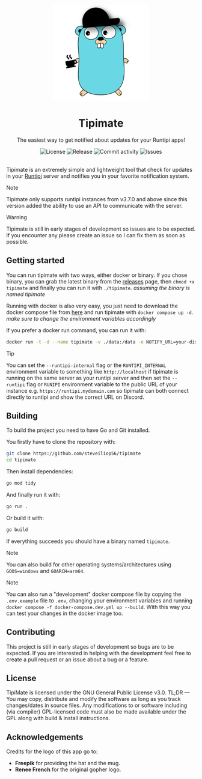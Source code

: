 <div align="center">
    <img alt="tipimate" title="tipimate" width="256" src="assets/tipimate.png">
    <h1>Tipimate</h1>
    <p>The easiest way to get notified about updates for your Runtipi apps!</p>
</div>

<div align="center">
    <img alt="License" src="https://img.shields.io/github/license/steveiliop56/tipimate">
    <img alt="Release" src="https://img.shields.io/github/v/release/steveiliop56/tipimate">
    <img alt="Commit activity" src="https://img.shields.io/github/commit-activity/w/steveiliop56/tipimate">
    <img alt="Issues" src="https://img.shields.io/github/issues/steveiliop56/tipimate">
</div>

<br />

Tipimate is an extremely simple and lightweight tool that check for updates in your [Runtipi](https://github.com/runtipi/runtipi) server and notifies you in your favorite notification system.

> [!NOTE]
> Tipimate only supports runtipi instances from v3.7.0 and above since this version added the ability to use an API to communicate with the server.

> [!WARNING]
> Tipimate is still in early stages of development so issues are to be expected. If you encounter any please create an issue so I can fix them as soon as possible.

## Getting started

You can run tipimate with two ways, either docker or binary. If you chose binary, you can grab the latest binary from the [releases](https://github.com/steveiliop56/tipimate/releases) page, then `chmod +x tipimate` and finally you can run it with `./tipimate`. _assuming the binary is named tipimate_

Running with docker is also very easy, you just need to download the docker compose file from [here](./docker-compose.yml) and run tipimate with `docker compose up -d`. _make sure to change the environment variables accordingly_

If you prefer a docker run command, you can run it with:

```bash
docker run -t -d --name tipimate -v ./data:/data -e NOTIFY_URL=your-discord-url -e RUNTIPI=your-runtipi-url -e JWT_SECRET=your-jwt-secret ghcr.io/steveiliop56/tipimate:v1
```

> [!TIP]
> You can set the `--runtipi-internal` flag or the `RUNTIPI_INTERNAL` environment variable to something like `http://localhost` if tipimate is running on the same server as your runtipi server and then set the `--runtipi` flag or `RUNIPI` environment variable to the public URL of your instance e.g. `https://runtipi.mydomain.com` so tipimate can both connect directly to runtipi and show the correct URL on Discord.

## Building

To build the project you need to have Go and Git installed.

You firstly have to clone the repository with:

```bash
git clone https://github.com/steveiliop56/tipimate
cd tipimate
```

Then install dependencies:

```bash
go mod tidy
```

And finally run it with:

```bash
go run .
```

Or build it with:

```bash
go build
```

If everything succeeds you should have a binary named `tipimate`.

> [!NOTE]
> You can also build for other operating systems/architectures using `GOOS=windows` and `GOARCH=arm64`.

> [!NOTE]
> You can also run a "development" docker compose file by copying the `.env.example` file to `.env`, changing your environment variables and running `docker compose -f docker-compose.dev.yml up --build`. With this way you can test your changes in the docker image too.

## Contributing

This project is still in early stages of development so bugs are to be expected. If you are interested in helping with the development feel free to create a pull request or an issue about a bug or a feature.

## License

TipiMate is licensed under the GNU General Public License v3.0. TL;DR — You may copy, distribute and modify the software as long as you track changes/dates in source files. Any modifications to or software including (via compiler) GPL-licensed code must also be made available under the GPL along with build & install instructions.

## Acknowledgements

Credits for the logo of this app go to:

- **Freepik** for providing the hat and the mug.
- **Renee French** for the original gopher logo.
